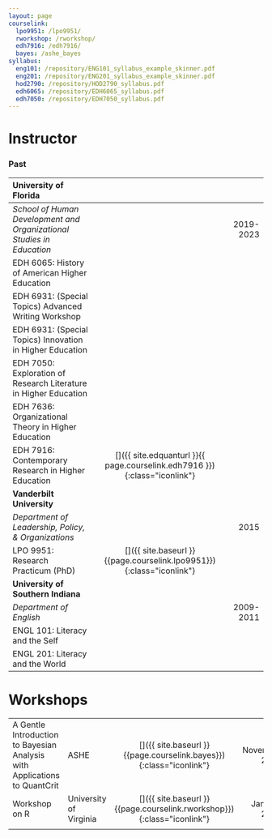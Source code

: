 ```yaml
---
layout: page
courselink:
  lpo9951: /lpo9951/
  rworkshop: /rworkshop/
  edh7916: /edh7916/
  bayes: /ashe_bayes
syllabus:
  eng101: /repository/ENG101_syllabus_example_skinner.pdf
  eng201: /repository/ENG201_syllabus_example_skinner.pdf
  hod2790: /repository/HOD2790_syllabus.pdf
  edh6065: /repository/EDH6065_syllabus.pdf
  edh7050: /repository/EDH7050_syllabus.pdf
---
```


<style>
	td, th {
		border-bottom: none;
	}
</style>

# Instructor
### Past

| **University of Florida**|||  
|:---------------------|:---:|---:|  
| *School of Human Development and Organizational Studies in Education* ||2019-2023|  
| EDH 6065: History of American Higher Education ||  
| EDH 6931: (Special Topics) Advanced Writing Workshop||  
| EDH 6931: (Special Topics) Innovation in Higher Education||  
| EDH 7050: Exploration of Research Literature in Higher Education ||   
| EDH 7636: Organizational Theory in Higher Education||  
| EDH 7916: Contemporary Research in Higher Education | [<i class="fa fa-external-link fa-lg"></i>]({{ site.edquanturl }}{{ page.courselink.edh7916 }}){:class="iconlink"}|  
| **Vanderbilt University**|||  
| *Department of Leadership, Policy, & Organizations* ||2015|  
| LPO 9951: Research Practicum (PhD) | [<i class="fa fa-external-link fa-lg"></i>]({{ site.baseurl }}{{page.courselink.lpo9951}}){:class="iconlink"}||   
| **University of Southern Indiana**|||  
| *Department of English*||2009-2011|  
| ENGL 101: Literacy and the Self |||  
| ENGL 201: Literacy and the World |||

# Workshops

|          |   ||            | 
|:---------------|:-----------------|:---:|-----------:|   
| A Gentle Introduction to Bayesian Analysis with Applications to QuantCrit | ASHE |[<i class="fa fa-external-link fa-lg"></i>]({{ site.baseurl }}{{page.courselink.bayes}}){:class="iconlink"}| November 2023 |   
| Workshop on R | University of Virginia |[<i class="fa fa-external-link fa-lg"></i>]({{ site.baseurl }}{{page.courselink.rworkshop}}){:class="iconlink"}| January 2018 |   
||||  

<!-- # Teaching Assistant -->

<!-- | Vanderbilt University           |   |            |  -->
<!-- |:--------------------------------|:---:|-----------:|  -->
<!-- | *Department of Leadership, Policy, & Organizations*|| -->
<!-- ||| -->
<!-- | HOD 2790: Introduction to Data Science | [<i class="fa fa-file-text-o fa-lg"></i>]({{ site.baseurl }}{{page.syllabus.hod2790}}){:class="iconlink"} | Fall 2014 |  -->
<!-- | *Instructor:* Will Doyle ||  -->
<!-- ||| -->
<!-- | LPO 3921-3: Research Practicum (PhD) | | Fall 2013 - May 2014 |  -->
<!-- | *Instructor:* Will Doyle ||  -->

